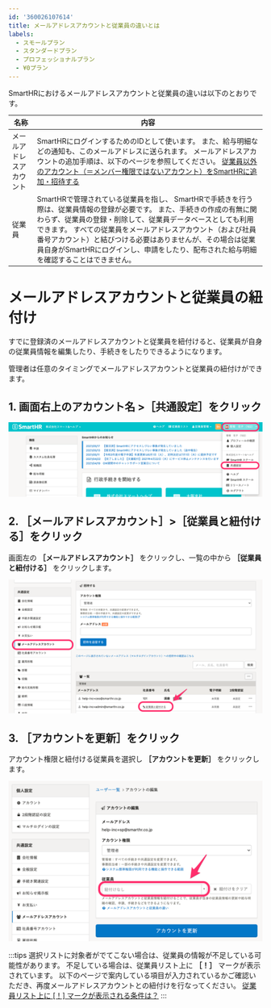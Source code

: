 ```yaml
---
id: '360026107614'
title: メールアドレスアカウントと従業員の違いとは　
labels:
  - スモールプラン
  - スタンダードプラン
  - プロフェッショナルプラン
  - ¥0プラン
---
```

SmartHRにおけるメールアドレスアカウントと従業員の違いは以下のとおりです。

| **名称** | **内容** |
| --- | --- |
| メールアドレスアカウント |   SmartHRにログインするためのIDとして使います。  また、給与明細などの通知も、このメールアドレスに送られます。  メールアドレスアカウントの追加手順は、以下のページを参照してください。 [従業員以外のアカウント（＝メンバー権限ではないアカウント）をSmartHRに追加・招待する](https://knowledge.smarthr.jp/hc/ja/articles/360026265313)   |
| 従業員 |   SmartHRで管理されている従業員を指し、 SmartHRで手続きを行う際は、従業員情報の登録が必要です。  また、手続きの作成の有無に関わらず、従業員の登録・削除して、従業員データベースとしても利用できます。  すべての従業員をメールアドレスアカウント（および社員番号アカウント）と結びつける必要はありませんが、その場合は従業員自身がSmartHRにログインし、申請をしたり、配布された給与明細を確認することはできません。   |

# メールアドレスアカウントと従業員の紐付け

すでに登録済のメールアドレスアカウントと従業員を紐付けると、従業員が自身の従業員情報を編集したり、手続きをしたりできるようになります。

管理者は任意のタイミングでメールアドレスアカウントと従業員の紐付けができます。

## 1\. 画面右上のアカウント名 >［共通設定］をクリック

![](./__________2021-05-21_10_13_28.png)

## 2\. ［メールアドレスアカウント］>［従業員と紐付ける］をクリック

画面左の **［メールアドレスアカウント］** をクリックし、一覧の中から **［従業員と紐付ける］** をクリックします。

![](./__________2021-05-21_10_18_28.png)

## 3\. ［アカウントを更新］をクリック

アカウント権限と紐付ける従業員を選択し **［アカウントを更新］** をクリックします。

![](./__________2021-09-07_11_37_07-2.png)

:::tips
選択リストに対象者がでてこない場合は、従業員の情報が不足している可能性があります。
不足している場合は、従業員リスト上に **［！］** マークが表示されています。
以下のページで案内している項目が入力されているかご確認いただき、再度メールアドレスアカウントとの紐付けを行なってください。
[従業員リスト上に \[！\] マークが表示される条件は？](https://knowledge.smarthr.jp/hc/ja/articles/360027003153)
:::
